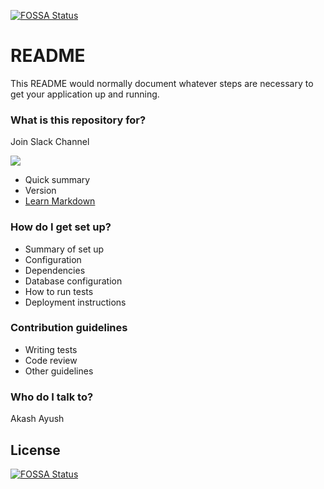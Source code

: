 [![FOSSA Status](https://app.fossa.com/api/projects/git%2Bgithub.com%2Fakashtakyar%2Fcovidindiahelp-web.svg?type=shield)](https://app.fossa.com/projects/git%2Bgithub.com%2Fakashtakyar%2Fcovidindiahelp-web?ref=badge_shield)

# README #

This README would normally document whatever steps are necessary to get your application up and running.

### What is this repository for? ###

Join Slack Channel<br/>

<a href="https://join.slack.com/t/covidindiahelpinfo/shared_invite/zt-q26daxgw-vZDRD3hpSAi2DkLYJuGzDw"><img src="https://camo.githubusercontent.com/641485201f995d93389a976a160479fc4cbaf0cbbf31cf280730c9e2585eaaaf/68747470733a2f2f692e696d6775722e636f6d2f56376a786a616b2e706e67"></a>
<br/>

* Quick summary
* Version
* [Learn Markdown](https://bitbucket.org/tutorials/markdowndemo)

### How do I get set up? ###

* Summary of set up
* Configuration
* Dependencies
* Database configuration
* How to run tests
* Deployment instructions

### Contribution guidelines ###

* Writing tests
* Code review
* Other guidelines

### Who do I talk to? ###

Akash
Ayush


## License
[![FOSSA Status](https://app.fossa.com/api/projects/git%2Bgithub.com%2Fakashtakyar%2Fcovidindiahelp-web.svg?type=large)](https://app.fossa.com/projects/git%2Bgithub.com%2Fakashtakyar%2Fcovidindiahelp-web?ref=badge_large)